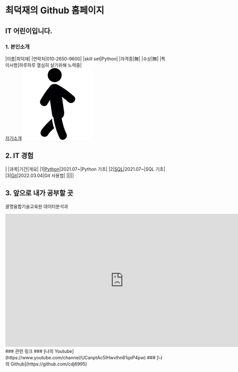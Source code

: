 # 최덕재의 Github 홈페이지
## IT 어린이입니다.

### 1. 본인소개

|이름|최덕재|
|연락처|010-2650-9600|
|skill set|Python|
|자격증|無|
|수상|無|
|특이사항|하루하루 열심히 살기위해 노력중|
<br>
[자기소개<img src="image.png"/>](/2260341022.pdf)

## 2. IT 경험

| |과목|기간|개요|
|1|[Python](https://cdj6995.github.io)|2021.07~|Python 기초|
|2|[SQL](https://cdj6995.github.io)|2021.07~|SQL 기초|
|3|[Git](https://youtu.be/A4ILjC92ieE)|2022.03.04|Git 사용법|
|||||

## 3. 앞으로 내가 공부할 곳
괄명융합기술교육원 데이터분석과
<iframe width="742" height="417" src="https://www.youtube.com/embed/fFOt80UcN3g" title="YouTube video player" frameborder="0" allow="accelerometer; autoplay; clipboard-write; encrypted-media; gyroscope; picture-in-picture" allowfullscreen></iframe>

<br>
### 관련 링크
### [나의 Youtube](https://www.youtube.com/channel/UCanptAc5IHwvlhn61qxP4pw)
### [나의 Github](https://github.com/cdj6995)
